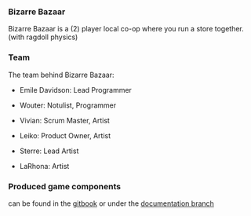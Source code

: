 ### Bizarre Bazaar

Bizarre Bazaar is a (2) player local co-op where you run a store together. (with ragdoll physics) 

### Team

The team behind Bizarre Bazaar:

- Emile Davidson:
Lead Programmer

- Wouter:
Notulist,
Programmer 

- Vivian:
Scrum Master,
Artist

- Leiko:
Product Owner,
Artist

- Sterre: 
Lead Artist

- LaRhona:
Artist

### Produced game components
can be found in the [gitbook](https://emiles-organization.gitbook.io/examen-wiki/wiki/produced-components/emile) or under the [documentation branch](https://github.com/EmileDavidson/Examen/tree/documentation/documentation/wiki/producted-components)

